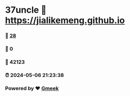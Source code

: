# 37uncle :link: https://jialikemeng.github.io 
### :page_facing_up: [28](https://jialikemeng.github.io/tag.html) 
### :speech_balloon: 0 
### :hibiscus: 42123 
### :alarm_clock: 2024-05-06 21:23:38 
### Powered by :heart: [Gmeek](https://github.com/Meekdai/Gmeek)
